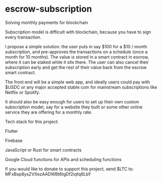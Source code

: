 # escrow-subscription

Solving monthly payments for blockchain

Subscription model is difficult with blockchain, because you have to sign every transaction.

I propose a simple solution: the user puts in say $100 for a $10 / month subscription, and pre-approves the transactions on a schedule (once a month for 10 months). The value is stored in a smart contract in escrow, where it can be staked while it sits there. The user can also cancel their subscription early and get the rest of their value back from the escrow smart contract.

The front end will be a simple web app, and ideally users could pay with $USDC or any major accepted stable coin for mainstream subscriptions like Netflix or Spotify.

It should also be easy enough for users to set up their own custom subscription model, say for a website they built or some other online service they are offering for a monthly rate.

Tech stack for this project:

Flutter

Firebase

JavaScript or Rust for smart contracts

Google Cloud functions for APIs and scheduling functions

If you would like to donate to support this project, send $LTC to: MFxBxp8ysZVXezAADWBt6tgDf2iqfq6LbY
